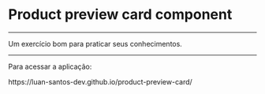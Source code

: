 <h1>Product preview card component</h1>
<hr>
<p>
 Um exercício bom para praticar seus conhecimentos.
</p>
<hr>
<p>
 Para acessar a aplicação:
</p>
https://luan-santos-dev.github.io/product-preview-card/
